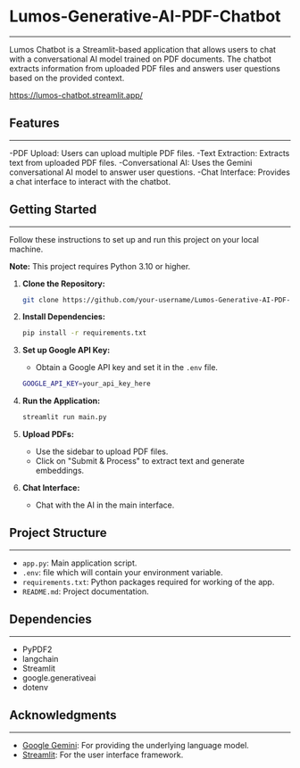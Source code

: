 # Lumos-Generative-AI-PDF-Chatbot
----------------------------
Lumos Chatbot is a Streamlit-based application that allows users to chat with a conversational AI model trained on PDF documents. The chatbot extracts information from uploaded PDF files and answers user questions based on the provided context.

https://lumos-chatbot.streamlit.app/

## Features
----------------------------
-PDF Upload: Users can upload multiple PDF files.
-Text Extraction: Extracts text from uploaded PDF files.
-Conversational AI: Uses the Gemini conversational AI model to answer user questions.
-Chat Interface: Provides a chat interface to interact with the chatbot.

## Getting Started
----------------------------
Follow these instructions to set up and run this project on your local machine.

   **Note:** This project requires Python 3.10 or higher.

1. **Clone the Repository:**

   ```bash
   git clone https://github.com/your-username/Lumos-Generative-AI-PDF-Chatbot.git
   ```

2. **Install Dependencies:**

   ```bash
   pip install -r requirements.txt
   ```

3. **Set up Google API Key:**
   - Obtain a Google API key and set it in the `.env` file.

   ```bash
   GOOGLE_API_KEY=your_api_key_here
   ```

4. **Run the Application:**

   ```bash
   streamlit run main.py
   ```

5. **Upload PDFs:**
   - Use the sidebar to upload PDF files.
   - Click on "Submit & Process" to extract text and generate embeddings.

6. **Chat Interface:**
   - Chat with the AI in the main interface.

## Project Structure
----------------------------
- `app.py`: Main application script.
- `.env`: file which will contain your environment variable.
- `requirements.txt`: Python packages required for working of the app.
- `README.md`: Project documentation.

## Dependencies
----------------------------
- PyPDF2
- langchain
- Streamlit
- google.generativeai
- dotenv

## Acknowledgments
----------------------------
- [Google Gemini](https://ai.google.com/): For providing the underlying language model.
- [Streamlit](https://streamlit.io/): For the user interface framework.
